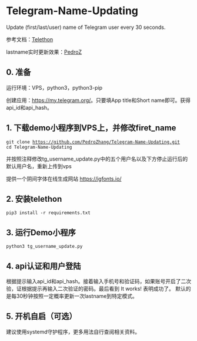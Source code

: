 # Telegram-Name-Updating

Update (first/last/user) name of Telegram user every 30 seconds. 

参考文档：<a href="https://telethon.readthedocs.io/en/stable/">Telethon</a>

lastname实时更新效果：<a href="https://t.me/ccnon">PedroZ</a>

## 0. 准备

运行环境：VPS，python3，python3-pip

创建应用：<a href="https://my.telegram.org/">https://my.telegram.org/</a>。只要填App title和Short name即可。获得api_id和api_hash。

## 1. 下载demo小程序到VPS上，并修改firet_name

<code>git clone https://github.com/PedroZhang/Telegram-Name-Updating.git</code>\
<code>cd Telegram-Name-Updating</code>

并按照注释修改tg_username_update.py中的五个用户名以及下方停止运行后的默认用户名，重新上传到vps

提供一个阴间字体在线生成网站 https://igfonts.io/

## 2. 安装telethon

<code>pip3 install -r requirements.txt</code>

## 3. 运行Demo小程序

<code>python3 tg_username_update.py</code>

## 4. api认证和用户登陆

根据提示输入api_id和api_hash。接着输入手机号和验证码，如果账号开启了二次验，证根据提示再输入二次验证的密码。最后看到 It works! 表明成功了。 默认的是每30秒钟按照一定概率更新一次lastname到特定模式。

## 5. 开机自启（可选）

建议使用systemd守护程序，更多用法自行查阅相关资料。
